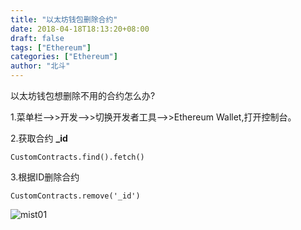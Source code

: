 ```yaml
---
title: "以太坊钱包删除合约"
date: 2018-04-18T18:13:20+08:00
draft: false
tags: ["Ethereum"]
categories: ["Ethereum"]
author: "北斗"
---
```


以太坊钱包想删除不用的合约怎么办?

1.菜单栏——>>开发——>>切换开发者工具——>>Ethereum Wallet,打开控制台。

2.获取合约 **_id**
```
CustomContracts.find().fetch()
```
3.根据ID删除合约
```
CustomContracts.remove('_id')
```
![mist01](/media/images/2018/mist01.png)


